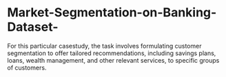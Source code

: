 # Market-Segmentation-on-Banking-Dataset-
For this particular casestudy, the task involves formulating customer segmentation to offer tailored recommendations, including savings plans, loans, wealth management, and other relevant services, to specific groups of customers.
